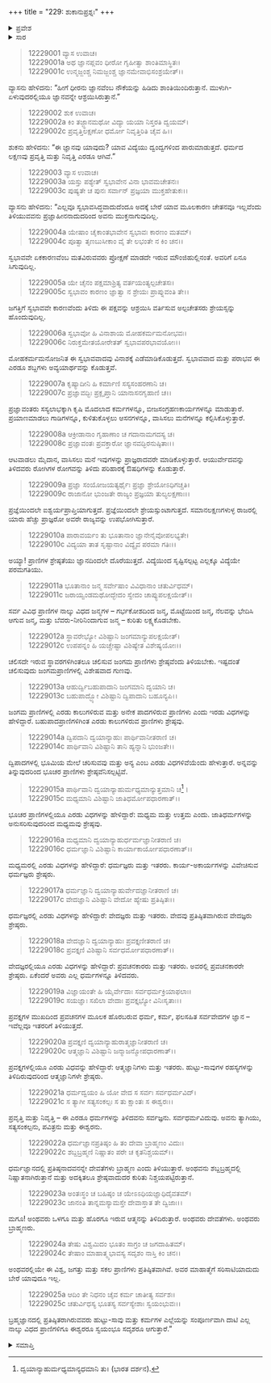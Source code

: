 +++
title = "229: ಶುಕಾನುಪ್ರಶ್ನಃ"
+++

<details><summary>ಪ್ರವೇಶ</summary>


।।   ಓಂ ಓಂ ನಮೋ ನಾರಾಯಣಾಯ।।   ಶ್ರೀ ವೇದವ್ಯಾಸಾಯ ನಮಃ ।।

ಶ್ರೀ ಕೃಷ್ಣದ್ವೈಪಾಯನ ವೇದವ್ಯಾಸ ವಿರಚಿತ  

**ಶ್ರೀ ಮಹಾಭಾರತ**

**ಶಾಂತಿ ಪರ್ವ**

**ಮೋಕ್ಷಧರ್ಮ ಪರ್ವ**

**ಅಧ್ಯಾಯ 229**


</details>

<details><summary>ಸಾರ</summary>

ಸೃಷ್ಟಿಯ ಸಮಸ್ತ ಕಾರ್ಯಗಳಲ್ಲಿ ಬುದ್ಧಿಯ ಪ್ರಾಧಾನ್ಯತೆ (1-10); ಬುದ್ಧಿಗೆ ಅನುಗುಣವಾಗಿ ಪ್ರಾಣಿಗಳಲ್ಲಿರುವ ತಾರತಮ್ಯತೆ (11-25).


</details>


> 12229001 ವ್ಯಾಸ ಉವಾಚ।  
12229001a ಅಥ ಜ್ಞಾನಪ್ಲವಂ ಧೀರೋ ಗೃಹೀತ್ವಾ ಶಾಂತಿಮಾಸ್ಥಿತಃ।  
12229001c ಉನ್ಮಜ್ಜಂಶ್ಚ ನಿಮಜ್ಜಂಶ್ಚ ಜ್ಞಾನಮೇವಾಭಿಸಂಶ್ರಯೇತ್।।

ವ್ಯಾಸನು ಹೇಳಿದನು: “ಹೀಗೆ ಧೀರನು ಜ್ಞಾನವೆಂಬ ನೌಕೆಯನ್ನು ಹಿಡಿದು ಶಾಂತಿಯಿಂದಿರುತ್ತಾನೆ. ಮುಳುಗಿ-ಏಳುವುದರಲ್ಲಿಯೂ ಜ್ಞಾನವನ್ನೇ ಆಶ್ರಯಿಸಿರುತ್ತಾನೆ.”

> 12229002 ಶುಕ ಉವಾಚ।  
12229002a ಕಿಂ ತಜ್ಜ್ಞಾನಮಥೋ ವಿದ್ಯಾ ಯಯಾ ನಿಸ್ತರತಿ ದ್ವಯಮ್।  
12229002c ಪ್ರವೃತ್ತಿಲಕ್ಷಣೋ ಧರ್ಮೋ ನಿವೃತ್ತಿರಿತಿ ಚೈವ ಹಿ।।

ಶುಕನು ಹೇಳಿದನು: “ಈ ಜ್ಞಾನವು ಯಾವುದು? ಯಾವ ವಿದ್ಯೆಯು ದ್ವಂದ್ವಗಳಿಂದ ಪಾರುಮಾಡುತ್ತದೆ. ಧರ್ಮದ ಲಕ್ಷಣವು ಪ್ರವೃತ್ತಿ ಮತ್ತು ನಿವೃತ್ತಿ ಎರಡೂ ಆಗಿವೆ.”

> 12229003 ವ್ಯಾಸ ಉವಾಚ।  
12229003a ಯಸ್ತು ಪಶ್ಯೇತ್ ಸ್ವಭಾವೇನ ವಿನಾ ಭಾವಮಚೇತನಃ।  
12229003c ಪುಷ್ಯತೇ ಚ ಪುನಃ ಸರ್ವಾನ್ ಪ್ರಜ್ಞಯಾ ಮುಕ್ತಹೇತುಕಃ।।

ವ್ಯಾಸನು ಹೇಳಿದನು: “ಎಲ್ಲವೂ ಸ್ವಭಾವಸಿದ್ಧವಾದುದೆಂದೂ ಅದಕ್ಕೆ ಬೇರೆ ಯಾವ ಮೂಲಕಾರಣ ಚೇತನವೂ ಇಲ್ಲವೆಂದು ತಿಳಿಯುವವನು ಪ್ರಜ್ಞಾಹೀನನಾದುದರಿಂದ ಅವನು ಮುಕ್ತನಾಗುವುದಿಲ್ಲ.

> 12229004a ಯೇಷಾಂ ಚೈಕಾಂತಭಾವೇನ ಸ್ವಭಾವಃ ಕಾರಣಂ ಮತಮ್।  
12229004c ಪೂತ್ವಾ ತೃಣಬುಸೀಕಾಂ ವೈ ತೇ ಲಭಂತೇ ನ ಕಿಂ ಚನ।।

ಸ್ವಭಾವವೇ ಏಕಕಾರಣವೆಂಬ ಮತವಿರುವವರು ಪ್ರೋಕ್ಷಣೆ ಮಾಡದೇ ಇರುವ ಮೌಂಜಿಹುಲ್ಲಿನಂತೆ. ಅವರಿಗೆ ಏನೂ ಸಿಗುವುದಿಲ್ಲ.

> 12229005a ಯೇ ಚೈನಂ ಪಕ್ಷಮಾಶ್ರಿತ್ಯ ವರ್ತಯಂತ್ಯಲ್ಪಚೇತಸಃ।  
12229005c ಸ್ವಭಾವಂ ಕಾರಣಂ ಜ್ಞಾತ್ವಾ ನ ಶ್ರೇಯಃ ಪ್ರಾಪ್ನುವಂತಿ ತೇ।।

ಜಗತ್ತಿಗೆ ಸ್ವಭಾವವೇ ಕಾರಣವೆಂದು ತಿಳಿದು ಈ ಪಕ್ಷವನ್ನು ಆಶ್ರಯಿಸಿ ವರ್ತಿಸುವ ಅಲ್ಪಚೇತಸರು ಶ್ರೇಯಸ್ಸನ್ನು ಹೊಂದುವುದಿಲ್ಲ.

> 12229006a ಸ್ವಭಾವೋ ಹಿ ವಿನಾಶಾಯ ಮೋಹಕರ್ಮಮನೋಭವಃ।  
12229006c ನಿರುಕ್ತಮೇತಯೋರೇತತ್ ಸ್ವಭಾವಪರಭಾವಯೋಃ।।

ಮೋಹಕರ್ಮಮನೋಜನಿತ ಈ ಸ್ವಭಾವವಾದವು ವಿನಾಶಕ್ಕೆ ಎಡೆಮಾಡಿಕೊಡುತ್ತದೆ. ಸ್ವಭಾವವಾದ ಮತ್ತು ಪರಾಭವ ಈ ಎರಡೂ ಶಬ್ದಗಳು ಅವ್ಯಯಾರ್ಥವನ್ನು ಕೊಡುತ್ತವೆ.

> 12229007a ಕೃಷ್ಯಾದೀನಿ ಹಿ ಕರ್ಮಾಣಿ ಸಸ್ಯಸಂಹರಣಾನಿ ಚ।  
12229007c ಪ್ರಜ್ಞಾವದ್ಭಿಃ ಪ್ರಕ್ಲೃಪ್ತಾನಿ ಯಾನಾಸನಗೃಹಾಣಿ ಚ।।

ಪ್ರಜ್ಞಾವಂತರು ಸಸ್ಯಲಾಭಕ್ಕಾಗಿ ಕೃಷಿ ಮೊದಲಾದ ಕರ್ಮಗಳನ್ನೂ, ಬೀಜಸಂಗ್ರಹಣಕಾರ್ಯಗಳನ್ನೂ ಮಾಡುತ್ತಾರೆ. ಪ್ರಯಾಣಮಾಡಲು ಗಾಡಿಗಳನ್ನೂ, ಕುಳಿತುಕೊಳ್ಳಲು ಆಸನಗಳನ್ನೂ, ವಾಸಿಸಲು ಮನೆಗಳನ್ನೂ ಕಲ್ಪಿಸಿಕೊಳ್ಳುತ್ತಾರೆ.

> 12229008a ಆಕ್ರೀಡಾನಾಂ ಗೃಹಾಣಾಂ ಚ ಗದಾನಾಮಗದಸ್ಯ ಚ।  
12229008c ಪ್ರಜ್ಞಾವಂತಃ ಪ್ರವಕ್ತಾರೋ ಜ್ಞಾನವದ್ಭಿರನುಷ್ಠಿತಾಃ।।

ಆಟವಾಡಲು ಮೈದಾನ, ವಾಸಿಸಲು ಮನೆ ಇವುಗಳನ್ನು ಪ್ರಾಜ್ಞರಾದವರೇ ಮಾಡಿಕೊಳ್ಳುತ್ತಾರೆ. ಆಯುರ್ವೇದವನ್ನು ತಿಳಿದವರು ರೋಗಿಗಳ ರೋಗವನ್ನು ತಿಳಿದು ಪರಿಹಾರಕ್ಕೆ ಔಷಧಿಗಳನ್ನು ಕೊಡುತ್ತಾರೆ.

> 12229009a ಪ್ರಜ್ಞಾ ಸಂಯೋಜಯತ್ಯರ್ಥೈಃ ಪ್ರಜ್ಞಾ ಶ್ರೇಯೋಽಧಿಗಚ್ಚತಿ।  
12229009c ರಾಜಾನೋ ಭುಂಜತೇ ರಾಜ್ಯಂ ಪ್ರಜ್ಞಯಾ ತುಲ್ಯಲಕ್ಷಣಾಃ।।

ಪ್ರಜ್ಞೆಯಿಂದಲೇ ಐಶ್ವರ್ಯಪ್ರಾಪ್ತಿಯಾಗುತ್ತದೆ. ಪ್ರಜ್ಞೆಯಿಂದಲೇ ಶ್ರೇಯಸ್ಸುಂಟಾಗುತ್ತದೆ. ಸಮಾನಲಕ್ಷಣಗಳುಳ್ಳ ರಾಜರಲ್ಲಿ ಯಾರು ಹೆಚ್ಚು ಪ್ರಾಜ್ಞರೋ ಅವರೇ ರಾಜ್ಯವನ್ನು ಉಪಭೋಗಿಸುತ್ತಾರೆ.

> 12229010a ಪಾರಾವರ್ಯಂ ತು ಭೂತಾನಾಂ ಜ್ಞಾನೇನೈವೋಪಲಭ್ಯತೇ।  
12229010c ವಿದ್ಯಯಾ ತಾತ ಸೃಷ್ಟಾನಾಂ ವಿದ್ಯೈವ ಪರಮಾ ಗತಿಃ।।

ಅಯ್ಯಾ! ಪ್ರಾಣಿಗಳ ಶ್ರೇಷ್ಠತೆಯು ಜ್ಞಾನದಿಂದಲೇ ದೊರೆಯುತ್ತದೆ. ವಿದ್ಯೆಯಿಂದ ಸೃಷ್ಟಿಸಲ್ಪಟ್ಟ ಎಲ್ಲಕ್ಕೂ ವಿದ್ಯೆಯೇ ಪರಮಗತಿಯು.

> 12229011a ಭೂತಾನಾಂ ಜನ್ಮ ಸರ್ವೇಷಾಂ ವಿವಿಧಾನಾಂ ಚತುರ್ವಿಧಮ್।  
12229011c ಜರಾಯ್ವಂಡಮಥೋದ್ಭೇದಂ ಸ್ವೇದಂ ಚಾಪ್ಯುಪಲಕ್ಷಯೇತ್।।

ಸರ್ವ ವಿವಿಧ ಪ್ರಾಣಿಗಳ ನಾಲ್ಕು ವಿಧದ ಜನ್ಮಗಳ – ಗರ್ಭಕೋಶದಿಂದ ಜನ್ಮ, ಮೊಟ್ಟೆಯಿಂದ ಜನ್ಮ, ನೆಲವನ್ನು ಭೇದಿಸಿ ಆಗುವ ಜನ್ಮ, ಮತ್ತು ಬೆವರು-ನೀರಿನಿಂದಾಗುವ ಜನ್ಮ – ಕುರಿತು ಲಕ್ಷ್ಯಕೊಡಬೇಕು.

> 12229012a ಸ್ಥಾವರೇಭ್ಯೋ ವಿಶಿಷ್ಟಾನಿ ಜಂಗಮಾನ್ಯುಪಲಕ್ಷಯೇತ್।  
12229012c ಉಪಪನ್ನಂ ಹಿ ಯಚ್ಚೇಷ್ಟಾ ವಿಶಿಷ್ಯೇತ ವಿಶೇಷ್ಯಯೋಃ।।

ಚಲಿಸದೇ ಇರುವ ಸ್ಥಾವರಗಳಿಗಿಂತಲೂ ಚಲಿಸುವ ಜಂಗಮ ಪ್ರಾಣಿಗಳು ಶ್ರೇಷ್ಠವೆಂದು ತಿಳಿಯಬೇಕು. ಇಷ್ಟದಂತೆ ಚಲಿಸುವುದು ಜಂಗಮಪ್ರಾಣಿಗಳಲ್ಲಿ ವಿಶೇಷವಾದ ಗುಣವು.

> 12229013a ಆಹುರ್ದ್ವಿಬಹುಪಾದಾನಿ ಜಂಗಮಾನಿ ದ್ವಯಾನಿ ಚ।  
12229013c ಬಹುಪಾದ್ಭ್ಯೋ ವಿಶಿಷ್ಟಾನಿ ದ್ವಿಪಾದಾನಿ ಬಹೂನ್ಯಪಿ।।

ಜಂಗಮ ಪ್ರಾಣಿಗಳಲ್ಲಿ ಎರಡು ಕಾಲುಗಳಿರುವ ಮತ್ತು ಅನೇಕ ಪಾದಗಳಿರುವ ಪ್ರಾಣಿಗಳು ಎಂದು ಇರಡು ವಿಧಗಳನ್ನು ಹೇಳಿದ್ದಾರೆ. ಬಹುಪಾದಪ್ರಾಣಿಗಳಿಗಿಂತ ಎರಡು ಕಾಲುಗಳಿರುವ ಪ್ರಾಣಿಗಳು ಶ್ರೇಷ್ಠವು.

> 12229014a ದ್ವಿಪದಾನಿ ದ್ವಯಾನ್ಯಾಹುಃ ಪಾರ್ಥಿವಾನೀತರಾಣಿ ಚ।  
12229014c ಪಾರ್ಥಿವಾನಿ ವಿಶಿಷ್ಟಾನಿ ತಾನಿ ಹ್ಯನ್ನಾನಿ ಭುಂಜತೇ।।

ದ್ವಿಪಾದಗಳಲ್ಲಿ ಭೂಮಿಯ ಮೇಲೆ ಚರಿಸುವವು ಮತ್ತು ಅನ್ಯ ಎಂಬ ಎರಡು ವಿಧಗಳಿವೆಯೆಂದು ಹೇಳುತ್ತಾರೆ. ಅನ್ನವನ್ನು ತಿನ್ನುವುದರಿಂದ ಭೂಚರ ಪ್ರಾಣಿಗಳು ಶ್ರೇಷ್ಠವೆನಿಸಲ್ಪಟ್ಟಿವೆ.

> 12229015a ಪಾರ್ಥಿವಾನಿ ದ್ವಯಾನ್ಯಾಹುರ್ಮಧ್ಯಮಾನ್ಯುತ್ತಮಾನಿ ಚ[^1]।  
12229015c ಮಧ್ಯಮಾನಿ ವಿಶಿಷ್ಟಾನಿ ಜಾತಿಧರ್ಮೋಪಧಾರಣಾತ್।।

ಭೂಚರ ಪ್ರಾಣಿಗಳಲ್ಲಿಯೂ ಎರಡು ವಿಧಗಳನ್ನು ಹೇಳಿದ್ದಾರೆ: ಮಧ್ಯಮ ಮತ್ತು ಉತ್ತಮ ಎಂದು. ಜಾತಿಧರ್ಮಗಳನ್ನು ಅನುಸರಿಸುವುದರಿಂದ ಮಧ್ಯಮವು ಶ್ರೇಷ್ಠವು.

> 12229016a ಮಧ್ಯಮಾನಿ ದ್ವಯಾನ್ಯಾಹುರ್ಧರ್ಮಜ್ಞಾನೀತರಾಣಿ ಚ।  
12229016c ಧರ್ಮಜ್ಞಾನಿ ವಿಶಿಷ್ಟಾನಿ ಕಾರ್ಯಾಕಾರ್ಯೋಪಧಾರಣಾತ್।।

ಮಧ್ಯಮರಲ್ಲಿ ಎರಡು ವಿಧಗಳನ್ನು ಹೇಳಿದ್ದಾರೆ: ಧರ್ಮಜ್ಞರು ಮತ್ತು ಇತರರು. ಕಾರ್ಯ-ಅಕಾರ್ಯಗಳನ್ನು ವಿವೇಚಿಸುವ ಧರ್ಮಜ್ಞರು ಶ್ರೇಷ್ಠರು.

> 12229017a ಧರ್ಮಜ್ಞಾನಿ ದ್ವಯಾನ್ಯಾಹುರ್ವೇದಜ್ಞಾನೀತರಾಣಿ ಚ।  
12229017c ವೇದಜ್ಞಾನಿ ವಿಶಿಷ್ಟಾನಿ ವೇದೋ ಹ್ಯೇಷು ಪ್ರತಿಷ್ಠಿತಃ।।

ಧರ್ಮಜ್ಞರಲ್ಲಿ ಎರಡು ವಿಧಗಳನ್ನು ಹೇಳಿದ್ದಾರೆ: ವೇದಜ್ಞರು ಮತ್ತು ಇತರರು. ವೇದವು ಪ್ರತಿಷ್ಠಿತವಾಗಿರುವ ವೇದಜ್ಞರು ಶ್ರೇಷ್ಠರು.

> 12229018a ವೇದಜ್ಞಾನಿ ದ್ವಯಾನ್ಯಾಹುಃ ಪ್ರವಕ್ತೃಣೀತರಾಣಿ ಚ।  
12229018c ಪ್ರವಕ್ತೃಣಿ ವಿಶಿಷ್ಟಾನಿ ಸರ್ವಧರ್ಮೋಪಧಾರಣಾತ್।।

ವೇದಜ್ಞರಲ್ಲಿಯೂ ಎರಡು ವಿಧಗಳನ್ನು ಹೇಳಿದ್ದಾರೆ: ಪ್ರವಚನಕಾರರು ಮತ್ತು ಇತರರು. ಅವರಲ್ಲಿ ಪ್ರವಚನಕಾರರೇ ಶ್ರೇಷ್ಠರು. ಏಕೆಂದರೆ ಅವರು ಎಲ್ಲ ಧರ್ಮಗಳನ್ನೂ ತಿಳಿದವರು.

> 12229019a ವಿಜ್ಞಾಯಂತೇ ಹಿ ಯೈರ್ವೇದಾಃ ಸರ್ವಧರ್ಮಕ್ರಿಯಾಫಲಾಃ।  
12229019c ಸಯಜ್ಞಾಃ ಸಖಿಲಾ ವೇದಾಃ ಪ್ರವಕ್ತೃಭ್ಯೋ ವಿನಿಃಸೃತಾಃ।।

ಪ್ರವಕ್ತೃಗಳ ಮುಖದಿಂದ ಪ್ರವಚನಗಳ ಮೂಲಕ ಹೊರಬರುವ ಧರ್ಮ, ಕರ್ಮ, ಫಲಸಹಿತ ಸರ್ವವೇದಗಳ ಜ್ಞಾನ – ಇವೆಲ್ಲವೂ ಇತರರಿಗೆ ತಿಳಿಯುತ್ತದೆ.

> 12229020a ಪ್ರವಕ್ತೃಣಿ ದ್ವಯಾನ್ಯಾಹುರಾತ್ಮಜ್ಞಾನೀತರಾಣಿ ಚ।  
12229020c ಆತ್ಮಜ್ಞಾನಿ ವಿಶಿಷ್ಟಾನಿ ಜನ್ಮಾಜನ್ಮೋಪಧಾರಣಾತ್।।

ಪ್ರವಕ್ತೃಗಳಲ್ಲಿಯೂ ಎರಡು ವಿಧವನ್ನು ಹೇಳಿದ್ದಾರೆ: ಆತ್ಮಜ್ಞಾನಿಗಳು ಮತ್ತು ಇತರರು. ಹುಟ್ಟು-ಸಾವುಗಳ ರಹಸ್ಯಗಳನ್ನು ತಿಳಿದಿರುವುದರಿಂದ ಆತ್ಮಜ್ಞಾನಿಗಳೇ ಶ್ರೇಷ್ಠರು.

> 12229021a ಧರ್ಮದ್ವಯಂ ಹಿ ಯೋ ವೇದ ಸ ಸರ್ವಃ ಸರ್ವಧರ್ಮವಿದ್।  
12229021c ಸ ತ್ಯಾಗೀ ಸತ್ಯಸಂಕಲ್ಪಃ ಸ ತು ಕ್ಷಾಂತಃ ಸ ಈಶ್ವರಃ।।

ಪ್ರವೃತ್ತಿ ಮತ್ತು ನಿವೃತ್ತಿ – ಈ ಎರಡೂ ಧರ್ಮಗಳನ್ನು ತಿಳಿದವನು ಸರ್ವಜ್ಞನು. ಸರ್ವಧರ್ಮವಿದುವು. ಅವನು ತ್ಯಾಗಿಯು, ಸತ್ಯಸಂಕಲ್ಪನು, ಪವಿತ್ರನು ಮತ್ತು ಈಶ್ವರನು.

> 12229022a ಧರ್ಮಜ್ಞಾನಪ್ರತಿಷ್ಠಂ ಹಿ ತಂ ದೇವಾ ಬ್ರಾಹ್ಮಣಂ ವಿದುಃ।  
12229022c ಶಬ್ದಬ್ರಹ್ಮಣಿ ನಿಷ್ಣಾತಂ ಪರೇ ಚ ಕೃತನಿಶ್ಚಯಮ್।।

ಧರ್ಮಜ್ಞಾನದಲ್ಲಿ ಪ್ರತಿಷ್ಠನಾದವನನ್ನೇ ದೇವತೆಗಳು ಬ್ರಾಹ್ಮಣ ಎಂದು ತಿಳಿಯುತ್ತಾರೆ. ಅಂಥವನು ಶಬ್ದಬ್ರಹ್ಮದಲ್ಲಿ ನಿಷ್ಣಾತನಾಗಿರುತ್ತಾನೆ ಮತ್ತು ಅದಕ್ಕಿತಲೂ ಶ್ರೇಷ್ಠವಾದುದರ ಕುರಿತು ನಿಶ್ಚಯಪಟ್ಟಿರುತ್ತಾನೆ.

> 12229023a ಅಂತಃಸ್ಥಂ ಚ ಬಹಿಷ್ಠಂ ಚ ಯೇಽಽಧಿಯಜ್ಞಾಧಿದೈವತಮ್।  
12229023c ಜಾನಂತಿ ತಾನ್ನಮಸ್ಯಾಮಸ್ತೇ ದೇವಾಸ್ತಾತ ತೇ ದ್ವಿಜಾಃ।।

ಮಗೂ! ಅಂಥವರು ಒಳಗೂ ಮತ್ತು ಹೊರಗೂ ಇರುವ ಆತ್ಮನನ್ನು ತಿಳಿದಿರುತ್ತಾರೆ. ಅಂಥವರು ದೇವತೆಗಳು. ಅಂಥವರು ಬ್ರಾಹ್ಮಣರು.

> 12229024a ತೇಷು ವಿಶ್ವಮಿದಂ ಭೂತಂ ಸಾಗ್ರಂ ಚ ಜಗದಾಹಿತಮ್।  
12229024c ತೇಷಾಂ ಮಾಹಾತ್ಮ್ಯಭಾವಸ್ಯ ಸದೃಶಂ ನಾಸ್ತಿ ಕಿಂ ಚನ।।

ಅಂಥವರಲ್ಲಿಯೇ ಈ ವಿಶ್ವ, ಜಗತ್ತು ಮತ್ತು ಸಕಲ ಪ್ರಾಣಿಗಳು ಪ್ರತಿಷ್ಠಿತವಾಗಿವೆ. ಅವರ ಮಾಹಾತ್ಮೆಗೆ ಸರಿಸಾಟಿಯಾದುದು ಬೇರೆ ಯಾವುದೂ ಇಲ್ಲ.

> 12229025a ಆದಿಂ ತೇ ನಿಧನಂ ಚೈವ ಕರ್ಮ ಚಾತೀತ್ಯ ಸರ್ವಶಃ।  
12229025c ಚತುರ್ವಿಧಸ್ಯ ಭೂತಸ್ಯ ಸರ್ವಸ್ಯೇಶಾಃ ಸ್ವಯಂಭುವಃ।।

ಬ್ರಹ್ಮಜ್ಞಾನದಲ್ಲಿ ಪ್ರತಿಷ್ಠಿತರಾಗಿರುವವರು ಹುಟ್ಟು-ಸಾವು ಮತ್ತು ಕರ್ಮಗಳ ಎಲ್ಲೆಯನ್ನು ಸಂಪೂರ್ಣವಾಗಿ ದಾಟಿ ಎಲ್ಲ ನಾಲ್ಕು ವಿಧದ ಪ್ರಾಣಿಗಳಿಗೂ ಈಶ್ವರರೂ ಸ್ವಯಂಭೂ ಸದೃಶರೂ ಆಗುತ್ತಾರೆ.”


<details><summary>ಸಮಾಪ್ತಿ</summary>

ಇತಿ ಶ್ರೀಮಹಾಭಾರತೇ ಶಾಂತಿಪರ್ವಣಿ ಮೋಕ್ಷಧರ್ಮಪರ್ವಣಿ ಶುಕಾನುಪ್ರಶ್ನೇ ಏಕೋನತ್ರಿಂಶಾಧಿಕದ್ವಿಶತತಮೋಽಧ್ಯಾಯಃ।।  
ಇದು ಶ್ರೀಮಹಾಭಾರತದಲ್ಲಿ ಶಾಂತಿಪರ್ವದಲ್ಲಿ ಮೋಕ್ಷಧರ್ಮಪರ್ವದಲ್ಲಿ ಶುಕಾನುಪ್ರಶ್ನ ಎನ್ನುವ ಇನ್ನೂರಾಇಪ್ಪತ್ತೊಂಭತ್ತನೇ ಅಧ್ಯಾಯವು.


</details>

[^1]: ದ್ವಯಾನ್ಯಾಹುರ್ಮಧ್ಯಮಾನ್ಯಧಮಾನಿ ತು।   (ಭಾರತ ದರ್ಶನ).

